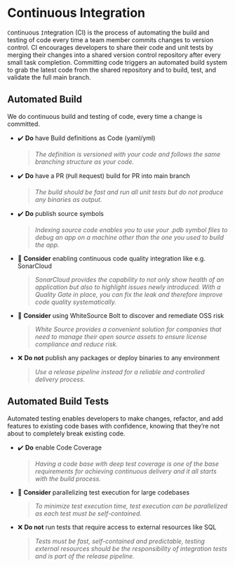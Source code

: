 # Continuous Integration

`C`ontinuous `I`ntegration (CI) is the process of automating the build and testing of code every time a team member commits changes to version control. CI encourages developers to share their code and unit tests by merging their changes into a shared version control repository after every small task completion. Committing code triggers an automated build system to grab the latest code from the shared repository and to build, test, and validate the full main branch.

## Automated Build

We do continuous build and testing of code, every time a change is committed.

- ✔️ **Do** have Build definitions as Code (yaml/yml)
    > *The definition is versioned with your code and follows the same branching structure as your code.*
- ✔️ **Do** have a PR (`P`ull `R`equest) build for PR into main branch
    > *The build should be fast and run all unit tests but do not produce any binaries as output.*
- ✔️ **Do** publish source symbols
    > *Indexing source code enables you to use your .pdb symbol files to debug an app on a machine other than the one you used to build the app.*
- 💭 **Consider** enabling continuous code quality integration like e.g. SonarCloud
    > *SonarCloud provides the capability to not only show health of an application but also to highlight issues newly introduced. With a Quality Gate in place, you can fix the leak and therefore improve code quality systematically.*
- 💭 **Consider** using WhiteSource Bolt to discover and remediate OSS risk
    > *White Source provides a convenient solution for companies that need to manage their open source assets to ensure license compliance and reduce risk.*
- ❌ **Do not** publish any packages or deploy binaries to any environment
    > *Use a release pipeline instead for a reliable and controlled delivery process.*

## Automated Build Tests

Automated testing enables developers to make changes, refactor, and add features to existing code bases with confidence, knowing that they’re not about to completely break existing code.

- ✔️ **Do** enable Code Coverage
    > *Having a code base with deep test coverage is one of the base requirements for achieving continuous delivery and it all starts with the build process.*
- 💭 **Consider** parallelizing test execution for large codebases
    > *To minimize test execution time, test execution can be parallelized as each test must be self-contained.*
- ❌ **Do not** run tests that require access to external resources like SQL
    > *Tests must be fast, self-contained and predictable, testing external resources should be the responsibility of integration tests and is part of the release pipeline.*
